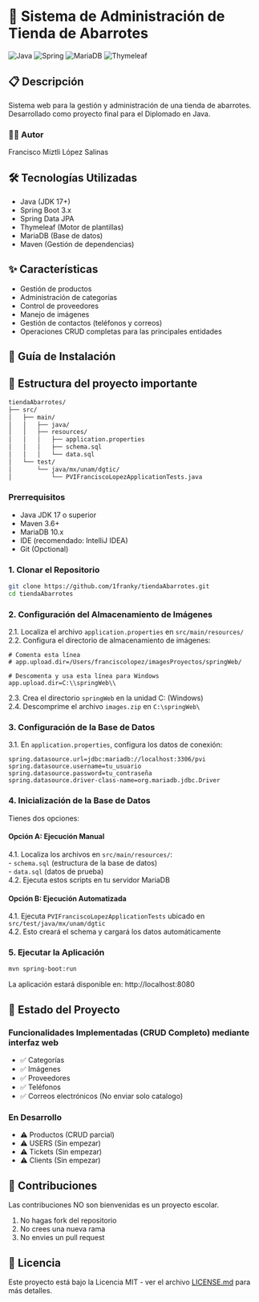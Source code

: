 # 🏪 Sistema de Administración de Tienda de Abarrotes

![Java](https://img.shields.io/badge/java-%23ED8B00.svg?style=for-the-badge&logo=openjdk&logoColor=white)
![Spring](https://img.shields.io/badge/spring-%236DB33F.svg?style=for-the-badge&logo=spring&logoColor=white)
![MariaDB](https://img.shields.io/badge/MariaDB-003545?style=for-the-badge&logo=mariadb&logoColor=white)
![Thymeleaf](https://img.shields.io/badge/Thymeleaf-%23005C0F.svg?style=for-the-badge&logo=Thymeleaf&logoColor=white)

## 📋 Descripción
Sistema web para la gestión y administración de una tienda de abarrotes. Desarrollado como proyecto final para el Diplomado en Java.

### 👨‍💻 Autor
Francisco Miztli López Salinas

## 🛠️ Tecnologías Utilizadas
- Java (JDK 17+)
- Spring Boot 3.x
- Spring Data JPA
- Thymeleaf (Motor de plantillas)
- MariaDB (Base de datos)
- Maven (Gestión de dependencias)

## ✨ Características
- Gestión de productos
- Administración de categorías
- Control de proveedores
- Manejo de imágenes
- Gestión de contactos (teléfonos y correos)
- Operaciones CRUD completas para las principales entidades

## 🚀 Guía de Instalación

## 📂 Estructura del proyecto importante
```bash
tiendaAbarrotes/
├── src/
│   ├── main/
│   │   ├── java/
│   │   ├── resources/
│   │   │   ├── application.properties
│   │   │   ├── schema.sql
│   │   │   └── data.sql
│   └── test/
│       └── java/mx/unam/dgtic/
│           └── PVIFranciscoLopezApplicationTests.java
```

### Prerrequisitos
- Java JDK 17 o superior
- Maven 3.6+
- MariaDB 10.x
- IDE (recomendado: IntelliJ IDEA)
- Git (Opctional)

### 1. Clonar el Repositorio
```bash
git clone https://github.com/1franky/tiendaAbarrotes.git
cd tiendaAbarrotes
```

### 2. Configuración del Almacenamiento de Imágenes  
2.1. Localiza el archivo `application.properties` en `src/main/resources/`  
2.2. Configura el directorio de almacenamiento de imágenes:
   ```properties
   # Comenta esta línea
   # app.upload.dir=/Users/franciscolopez/imagesProyectos/springWeb/
  
   # Descomenta y usa esta línea para Windows
   app.upload.dir=C:\\springWeb\\
   ```

2.3. Crea el directorio `springWeb` en la unidad C: (Windows)  
2.4. Descomprime el archivo `images.zip` en `C:\springWeb\`  

### 3. Configuración de la Base de Datos   
3.1. En `application.properties`, configura los datos de conexión:

   ```properties
   spring.datasource.url=jdbc:mariadb://localhost:3306/pvi
   spring.datasource.username=tu_usuario
   spring.datasource.password=tu_contraseña
   spring.datasource.driver-class-name=org.mariadb.jdbc.Driver
   ```

### 4. Inicialización de la Base de Datos
Tienes dos opciones:
#### Opción A: Ejecución Manual
4.1. Localiza los archivos en `src/main/resources/`:       
    - `schema.sql` (estructura de la base de datos)       
    - `data.sql` (datos de prueba)      
4.2. Ejecuta estos scripts en tu servidor MariaDB     

#### Opción B: Ejecución Automatizada
4.1. Ejecuta `PVIFranciscoLopezApplicationTests` ubicado en `src/test/java/mx/unam/dgtic`   
4.2. Esto creará el schema y cargará los datos automáticamente


### 5. Ejecutar la Aplicación
```bash
mvn spring-boot:run
```

La aplicación estará disponible en: http://localhost:8080

## 📝 Estado del Proyecto

### Funcionalidades Implementadas (CRUD Completo) mediante interfaz web
- ✅ Categorías
- ✅ Imágenes
- ✅ Proveedores
- ✅ Teléfonos
- ✅ Correos electrónicos (No enviar solo catalogo)

### En Desarrollo
- ⚠️ Productos (CRUD parcial)
- ⚠️ USERS (Sin empezar)
- ⚠️ Tickets (Sin empezar)
- ⚠️ Clients (Sin empezar)

## 🤝 Contribuciones
Las contribuciones NO son bienvenidas es un proyecto escolar.
1. No hagas fork del repositorio
2. No crees una nueva rama
3. No envies un pull request

## 📄 Licencia
Este proyecto está bajo la Licencia MIT - ver el archivo [LICENSE.md](LICENSE.md) para más detalles.
